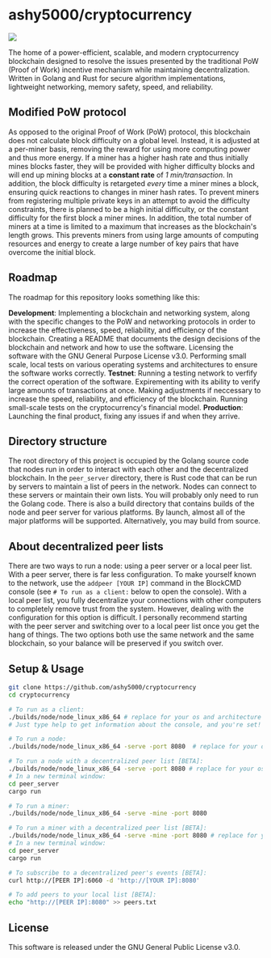 # ashy5000/cryptocurrency

![](https://github.com/Ashy5000/cryptocurrency/actions/workflows/go.yml/badge.svg)

The home of a power-efficient, scalable, and modern cryptocurrency blockchain designed to resolve the issues presented by the traditional PoW (Proof of Work) incentive mechanism while maintaining decentralization. Written in Golang and Rust for secure algorithm implementations, lightweight networking, memory safety, speed, and reliability.

## Modified PoW protocol
As opposed to the original Proof of Work (PoW) protocol, this blockchain does not calculate block difficulty on a global level. Instead, it is adjusted at a per-miner basis, removing the reward for using more computing power and thus more energy. If a miner has a higher hash rate and thus initially mines blocks faster, they will be provided with higher difficulty blocks and will end up mining blocks at a **constant rate** of *1 min/transaction*. In addition, the block difficulty is retargeted *every* time a miner mines a block, ensuring quick reactions to changes in miner hash rates. To prevent miners from registering multiple private keys in an attempt to avoid the difficulty constraints, there is planned to be a high initial difficulty, or the constant difficulty for the first block a miner mines. In addition, the total number of miners at a time is limited to a maximum that increases as the blockchain's length grows. This prevents miners from using large amounts of computing resources and energy to create a large number of key pairs that have overcome the initial block.

## Roadmap
The roadmap for this repository looks something like this:

**Development**: Implementing a blockchain and networking system, along with the specific changes to the PoW and networking protocols in order to increase the effectiveness, speed, reliability, and efficiency of the blockchain. Creating a README that documents the design decisions of the blockchain and network and how to use the software. Licensing the software with the GNU General Purpose License v3.0. Performing small scale, local tests on various operating systems and architectures to ensure the software works correctly.
**Testnet**: Running a testing network to verfify the correct operation of the software. Expirementing with its ability to verify large amounts of transactions at once. Making adjustments if neccessary to increase the speed, reliability, and efficiency of the blockchain. Running small-scale tests on the cryptocurrency's financial model.
**Production**: Launching the final product, fixing any issues if and when they arrive.

## Directory structure
The root directory of this project is occupied by the Golang source code that nodes run in order to interact with each other and the decentralized blockchain. In the ```peer_server``` directory, there is Rust code that can be run by servers to maintain a list of peers in the network. Nodes can connect to these servers or maintain their own lists. You will probably only need to run the Golang code. There is also a build directory that contains builds of the node and peer server for various platforms. By launch, almost all of the major platforms will be supported. Alternatively, you may build from source.

## About decentralized peer lists
There are two ways to run a node: using a peer server or a local peer list. With a peer server, there is far less configuration. To make yourself known to the network, use the `addpeer [YOUR IP]` command in the BlockCMD console (see `# To run as a client:` below to open the console). With a local peer list, you fully decentralize your connections with other computers to completely remove trust from the system. However, dealing with the configuration for this option is difficult. I personally recommend starting with the peer server and switching over to a local peer list once you get the hang of things. The two options both use the same network and the same blockchain, so your balance will be preserved if you switch over.

## Setup & Usage
```bash
git clone https://github.com/ashy5000/cryptocurrency
cd cryptocurrency

# To run as a client:
./builds/node/node_linux_x86_64 # replace for your os and architecture
# Just type help to get information about the console, and you're set!

# To run a node:
./builds/node/node_linux_x86_64 -serve -port 8080  # replace for your os and architecture

# To run a node with a decentralized peer list [BETA]:
./builds/node/node_linux_x86_64 -serve -port 8080 # replace for your os and architecture
# In a new terminal window:
cd peer_server
cargo run

# To run a miner:
./builds/node/node_linux_x86_64 -serve -mine -port 8080

# To run a miner with a decentralized peer list [BETA]:
./builds/node/node_linux_x86_64 -serve -mine -port 8080 # replace for your os and architecture
# In a new terminal window:
cd peer_server
cargo run

# To subscribe to a decentralized peer's events [BETA]:
curl http://[PEER IP]:6060 -d 'http://[YOUR IP]:8080'

# To add peers to your local list [BETA]:
echo "http://[PEER IP]:8080" >> peers.txt
```

## License
This software is released under the GNU General Public License v3.0.
